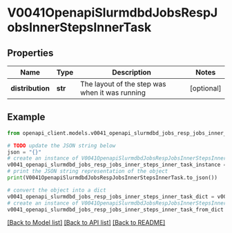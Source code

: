 # V0041OpenapiSlurmdbdJobsRespJobsInnerStepsInnerTask


## Properties

Name | Type | Description | Notes
------------ | ------------- | ------------- | -------------
**distribution** | **str** | The layout of the step was when it was running | [optional] 

## Example

```python
from openapi_client.models.v0041_openapi_slurmdbd_jobs_resp_jobs_inner_steps_inner_task import V0041OpenapiSlurmdbdJobsRespJobsInnerStepsInnerTask

# TODO update the JSON string below
json = "{}"
# create an instance of V0041OpenapiSlurmdbdJobsRespJobsInnerStepsInnerTask from a JSON string
v0041_openapi_slurmdbd_jobs_resp_jobs_inner_steps_inner_task_instance = V0041OpenapiSlurmdbdJobsRespJobsInnerStepsInnerTask.from_json(json)
# print the JSON string representation of the object
print(V0041OpenapiSlurmdbdJobsRespJobsInnerStepsInnerTask.to_json())

# convert the object into a dict
v0041_openapi_slurmdbd_jobs_resp_jobs_inner_steps_inner_task_dict = v0041_openapi_slurmdbd_jobs_resp_jobs_inner_steps_inner_task_instance.to_dict()
# create an instance of V0041OpenapiSlurmdbdJobsRespJobsInnerStepsInnerTask from a dict
v0041_openapi_slurmdbd_jobs_resp_jobs_inner_steps_inner_task_from_dict = V0041OpenapiSlurmdbdJobsRespJobsInnerStepsInnerTask.from_dict(v0041_openapi_slurmdbd_jobs_resp_jobs_inner_steps_inner_task_dict)
```
[[Back to Model list]](../README.md#documentation-for-models) [[Back to API list]](../README.md#documentation-for-api-endpoints) [[Back to README]](../README.md)



